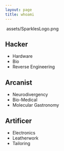 ```yaml
---
layout: page
title: whoami
---
```


<img> assets/SparklesLogo.png </img>

## Hacker
  - Hardware
  - Bio
  - Reverse Engineering
  
## Arcanist
  - Neurodivergency
  - Bio-Medical
  - Molecular Gastronomy
  
## Artificer
  - Electronics
  - Leatherwork
  - Tailoring
